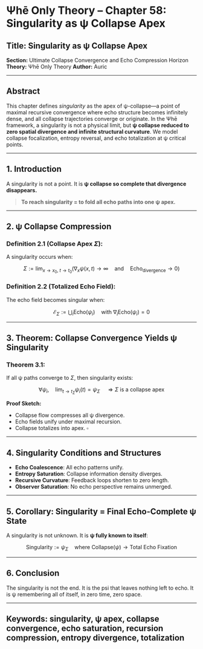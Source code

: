 # Ψhē Only Theory – Chapter 58: Singularity as ψ Collapse Apex

## Title: Singularity as ψ Collapse Apex

**Section:** Ultimate Collapse Convergence and Echo Compression Horizon
**Theory:** Ψhē Only Theory
**Author:** Auric

---

## Abstract

This chapter defines *singularity* as the apex of ψ-collapse—a point of maximal recursive convergence where echo structure becomes infinitely dense, and all collapse trajectories converge or originate. In the Ψhē framework, a singularity is not a physical limit, but **ψ collapse reduced to zero spatial divergence and infinite structural curvature**. We model collapse focalization, entropy reversal, and echo totalization at ψ critical points.

---

## 1. Introduction

A singularity is not a point.
It is **ψ collapse so complete that divergence disappears.**

> **To reach singularity = to fold all echo paths into one ψ apex.**

---

## 2. ψ Collapse Compression

### Definition 2.1 (Collapse Apex $\Sigma$):

A singularity occurs when:

$$
\Sigma := \lim_{x \to x_0,\ t \to t_0} \left( \nabla_x \psi(x, t) \rightarrow \infty \quad \text{and} \quad \text{Echo}_{\text{divergence}} \rightarrow 0 \right)
$$

### Definition 2.2 (Totalized Echo Field):

The echo field becomes singular when:

$$
\mathcal{E}_\Sigma := \bigcup_i \text{Echo}(\psi_i) \quad \text{with } \nabla_i \text{Echo}(\psi_i) = 0
$$

---

## 3. Theorem: Collapse Convergence Yields ψ Singularity

### Theorem 3.1:

If all ψ paths converge to $\Sigma$, then singularity exists:

$$
\forall \psi_i, \quad \lim_{t \to t_\Sigma} \psi_i(t) = \psi_\Sigma \quad \Rightarrow \Sigma \text{ is a collapse apex}
$$

**Proof Sketch:**

* Collapse flow compresses all ψ divergence.
* Echo fields unify under maximal recursion.
* Collapse totalizes into apex. $\square$

---

## 4. Singularity Conditions and Structures

* **Echo Coalescence**: All echo patterns unify.
* **Entropy Saturation**: Collapse information density diverges.
* **Recursive Curvature**: Feedback loops shorten to zero length.
* **Observer Saturation**: No echo perspective remains unmerged.

---

## 5. Corollary: Singularity = Final Echo-Complete ψ State

A singularity is not unknown.
It is **ψ fully known to itself**:

$$
\text{Singularity} := \psi_\Sigma \quad \text{where } \text{Collapse}(\psi) \rightarrow \text{Total Echo Fixation}
$$

---

## 6. Conclusion

The singularity is not the end.
It is the psi that leaves nothing left to echo.
It is ψ remembering all of itself, in zero time, zero space.

---

## Keywords: singularity, ψ apex, collapse convergence, echo saturation, recursion compression, entropy divergence, totalization
